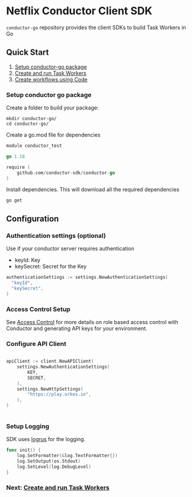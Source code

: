 # Netflix Conductor Client SDK

`conductor-go` repository provides the client SDKs to build Task Workers in Go

## Quick Start

1. [Setup conductor-go package](#Setup-conductor-go-package)
2. [Create and run Task Workers](workers_sdk.md)
3. [Create workflows using Code](workflow_sdk.md)

### Setup conductor go package

Create a folder to build your package:
```shell
mkdir conductor-go/
cd conductor-go/
```

Create a go.mod file for dependencies
```go
module conductor_test

go 1.18

require (
	github.com/conductor-sdk/conductor-go
)   
```

Install dependencies.  This will download all the required dependencies
```shell
go get
```

## Configuration

### Authentication settings (optional)
Use if your conductor server requires authentication
* keyId: Key
* keySecret: Secret for the Key

```go
authenticationSettings := settings.NewAuthenticationSettings(
  "keyId",
  "keySecret",
)
```

### Access Control Setup
See [Access Control](https://orkes.io/content/docs/getting-started/concepts/access-control) for more details on role based access control with Conductor and generating API keys for your environment.

### Configure API Client
```go

apiClient := client.NewAPIClient(
    settings.NewAuthenticationSettings(
        KEY,
        SECRET,
    ),
    settings.NewHttpSettings(
        "https://play.orkes.io",
    ),
)
	
```

### Setup Logging
SDK uses [logrus](https://github.com/sirupsen/logrus) for the logging.

```go
func init() {
	log.SetFormatter(&log.TextFormatter{})
	log.SetOutput(os.Stdout)
	log.SetLevel(log.DebugLevel)
}
```

### Next: [Create and run Task Workers](workers_sdk.md)